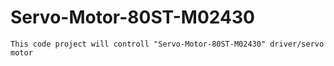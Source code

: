 # Servo-Motor-80ST-M02430

    This code project will controll "Servo-Motor-80ST-M02430" driver/servo motor